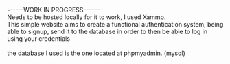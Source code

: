 ------WORK IN PROGRESS------<br>
Needs to be hosted locally for it to work, I used Xammp.<br>
This simple website aims to create a functional authentication system, being able to signup, send it to the database in order to then be able to log in using your credentials<br>
<br>
the database I used is the one located at phpmyadmin. (mysql)


